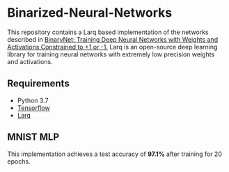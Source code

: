 # Binarized-Neural-Networks
This repository contains a Larq based implementation of the networks described in [BinaryNet: Training Deep Neural Networks with Weights and Activations Constrained to +1 or -1.](http://arxiv.org/abs/1602.02830) Larq is an open-source deep learning library for training neural networks with extremely low precision weights and activations.


## Requirements
* Python 3.7
* [Tensorflow](https://github.com/tensorflow/tensorflow)
* [Larq](https://github.com/larq/larq)

## MNIST MLP
This implementation achieves a test accuracy of **97.1%** after training for 20 epochs.
